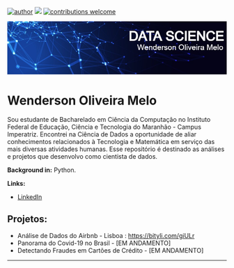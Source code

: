 [![author](https://img.shields.io/badge/author-WendersonMelo-red.svg)](https://www.linkedin.com/in/wendersonomelo/) [![](https://img.shields.io/badge/python-3.7+-blue.svg)](https://www.python.org/downloads/release/python-365/) [![contributions welcome](https://img.shields.io/badge/contributions-welcome-brightgreen.svg?style=flat)](https://github.com/dswendersonmelo/Data_Science/issues)


<p align="center">
  <img src="https://github.com/dswendersonmelo/Data_Science/blob/main/bannerGit.jpg" >
</p>

# Wenderson Oliveira Melo
Sou estudante de Bacharelado em Ciência da Computação no Instituto Federal de Educação, Ciência e Tecnologia do Maranhão - Campus Imperatriz. Encontrei na Ciência de Dados a oportunidade de aliar conhecimentos relacionados à Tecnologia e Matemática em serviço das mais diversas atividades humanas. Esse repositório é destinado as análises e projetos que desenvolvo como cientista de dados.

**Background in:** Python.

**Links:**
* [LinkedIn](https://www.linkedin.com/in/wendersonomelo/)



## Projetos:

* Análise de Dados do Airbnb - Lisboa : https://bityli.com/giULr 
* Panorama do Covid-19 no Brasil - [EM ANDAMENTO]
* Detectando Fraudes em Cartões de Crédito - [EM ANDAMENTO]


---




